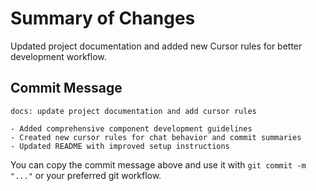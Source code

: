 # Summary of Changes

Updated project documentation and added new Cursor rules for better development workflow.

## Commit Message

```text
docs: update project documentation and add cursor rules

- Added comprehensive component development guidelines
- Created new cursor rules for chat behavior and commit summaries
- Updated README with improved setup instructions
```

You can copy the commit message above and use it with `git commit -m "..."` or your preferred git workflow.

